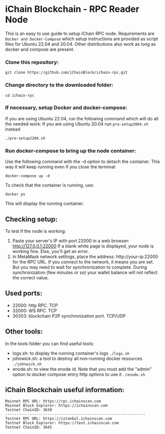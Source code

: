 # iChain Blockchain - RPC Reader Node

This is an easy to use guide to setup iChain RPC node.
Requirements are `Docker and Docker-Compose` which setup instructions are provided as script files for Ubuntu 22.04 and 20.04. 
Other distributions also work as long as docker and compose are present.

### Clone this repository:

```
git clone https://github.com/iChainBlock/ichain-rpc.git

```
### Change directory to the downloaded folder:

```
cd ichain-rpc

```
### If necessary, setup Docker and docker-compose:
If you are using Ubuntu 22.04, run the following command which will do all the needed work:
If you are using Ubuntu 20.04 run `pre-setup2004.sh` instead

```
./pre-setup2204.sh

```
### Run docker-compose to bring up the node container:
Use the following command with the -d option to detach the container. This way it will keep running even if you close the terminal:
```
docker-compose up -d

```
To check that the container is running, use:

```
docker ps
```
This will display the running container. 

## Checking setup:
To test if the node is working:
1. Paste your server's IP with port 22000 in a web browser: http://127.0.0.1:22000 
   If a blank white page is displayed, your node is working fine. Else, you'll get an error. 
2. In MetaMask network settings, place the address: http://your-ip:22000 for the RPC URL. 
   If you connect to the network, it means you are set. But you may need to wait for synchronization to complete. 
   During synchronization (few minutes or so) your wallet balance will not reflect the correct value.

## Used ports:
 - 22000: http RPC. TCP
 - 32000: WS RPC. TCP
 - 30303: blockchain P2P synchronization port. TCP/UDP

## Other tools:
In the tools folder you can find useful tools: 
 * logs.sh: to display the running container's logs `./logs.sh`
 * johnwick.sh: a tool to destroy all non-running docker resources `./johnwick.sh`
 * enode.sh: to view the enode id. Note that you must add the "admin" option to docker compose entry http options to use it `./enode.sh`
 
## iChain Blockchain useful information:
```
Mainnet RPC URL: https://rpc.ichainscan.com
Mainnet Block Explorer: https://ichainscan.com
Testnet ChainID: 3639
---------------------------------------------------------------
Testnet RPC URL: https://istanbul.ichainscan.com
Testnet Block Explorer: https://test.ichainscan.com
Testnet ChainID: 3645
```

